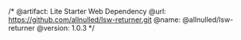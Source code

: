 /*
  @artifact:  Lite Starter Web Dependency
  @url:       https://github.com/allnulled/lsw-returner.git
  @name:      @allnulled/lsw-returner
  @version:   1.0.3
*/